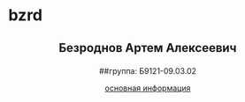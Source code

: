 # bzrd
## <p align="center"> Безроднов Артем Алексеевич </p>
<p align="center"> ##группа: Б9121-09.03.02  </p>
  <p align="center"> <a href="ind.html"> основная информация </p>
